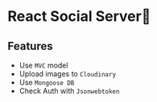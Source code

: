 # React Social Server📁

## Features

- Use `MVC` model
- Upload images to `Cloudinary`
- Use `Mongoose DB`
- Check Auth with `Jsonwebtoken`
